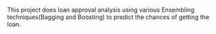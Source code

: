 This project does loan approval analysis using various Ensembling techniques(Bagging and Boosting) to predict the chances of getting the loan.

